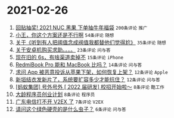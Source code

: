 # 2021-02-26

1. [回贴抽奖! 2021 NUC 黑果 下单抽牛年福袋](https://www.v2ex.com/t/756373) `200条评论` `推广`
1. [小王，你这个方案还是不行啊](https://www.v2ex.com/t/756365) `54条评论` `随想`
1. [关于《听到有人把阈值念成阀值我都替他们觉得尬》](https://www.v2ex.com/t/756388) `35条评论` `随想`
1. [关于安卓机购买求助。。。。](https://www.v2ex.com/t/756366) `23条评论` `问与答`
1. [现在旧的 6s，有啥渠道卖掉不](https://www.v2ex.com/t/756390) `15条评论` `iPhone`
1. [RedmiBook Pro 能和 MacBook 比吗？](https://www.v2ex.com/t/756375) `14条评论` `问与答`
1. [求问 App 被恶意投诉从苹果下架，如何恢复上架？](https://www.v2ex.com/t/756374) `12条评论` `Apple`
1. [新垣结衣发新片了，系统要扩容多少才能抗住？](https://www.v2ex.com/t/756369) `12条评论` `问与答`
1. [[蚂蚁集团] 号外号外 [ 2022 届研发] 校招开始啦～](https://www.v2ex.com/t/756396) `8条评论` `酷工作`
1. [大龄程序员创业计划](https://www.v2ex.com/t/756394) `8条评论` `程序员`
1. [广东电信打不开 V2EX 了](https://www.v2ex.com/t/756377) `7条评论` `V2EX`
1. [请问这个绿色硬壳的是什么虫子？](https://www.v2ex.com/t/756371) `6条评论` `问与答`
